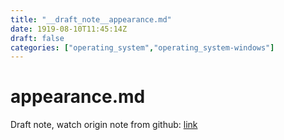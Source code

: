 ```yaml
---
title: "__draft_note__appearance.md"
date: 1919-08-10T11:45:14Z
draft: false
categories: ["operating_system","operating_system-windows"]
---
```


# appearance.md

Draft note, watch origin note from github: [link](https://github.com/tinghaolai/just-random-note/blob/master/operating_system/windows/appearance.md)